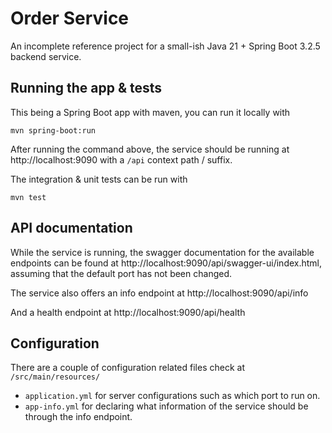 # Order Service

An incomplete reference project for a small-ish Java 21 + Spring Boot 3.2.5 backend service.

## Running the app & tests
This being a Spring Boot app with maven, you can run it locally with

`mvn spring-boot:run`

After running the command above, the service should be running at
http://localhost:9090 with a `/api` context path / suffix.

The integration & unit tests can be run with

`mvn test`

## API documentation

While the service is running, the swagger documentation for the available endpoints can be found at
http://localhost:9090/api/swagger-ui/index.html, assuming that the default port has not been changed.

The service also offers an info endpoint at http://localhost:9090/api/info

And a health endpoint at http://localhost:9090/api/health

## Configuration

There are a couple of configuration related files check at `/src/main/resources/`

- `application.yml` for server configurations such as which port to run on.
- `app-info.yml` for declaring what information of the service should be through the info endpoint.
